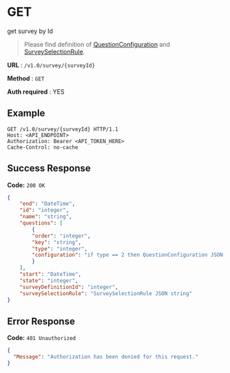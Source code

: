 # GET 
get survey by Id

>Please find definition of [QuestionConfiguration](./survey-interfaces.md#questionconfiguration) and [SurveySelectionRule](./survey-interfaces.md#surveyselectionrule).

**URL** : `/v1.0/survey/{surveyId}`

**Method** : `GET`

**Auth required** : YES

## Example

``` http
GET /v1.0/survey/{surveyId} HTTP/1.1
Host: <API_ENDPOINT>
Authorization: Bearer <API_TOKEN_HERE>
Cache-Control: no-cache
```

## Success Response

**Code:** `200 OK`

``` json
{
	"end": "DateTime",
	"id": "integer",
	"name": "string",
	"questions": [
		{
		"order": "integer",
		"key": "string",
		"type": "integer",
		"configuration": "if type == 2 then QuestionConfiguration JSON string, else null"
		}
	],
	"start": "DateTime",
	"state": "integer",
	"surveyDefinitionId": "integer",
	"surveySelectionRule": "SurveySelectionRule JSON string"
}
```

## Error Response

**Code:** `401 Unauthorized`

```json
{
  "Message": "Authorization has been denied for this request."
}
```